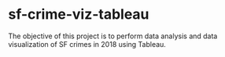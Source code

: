 # sf-crime-viz-tableau
The objective of this project is to perform data analysis and data visualization of SF crimes in 2018 using Tableau.
